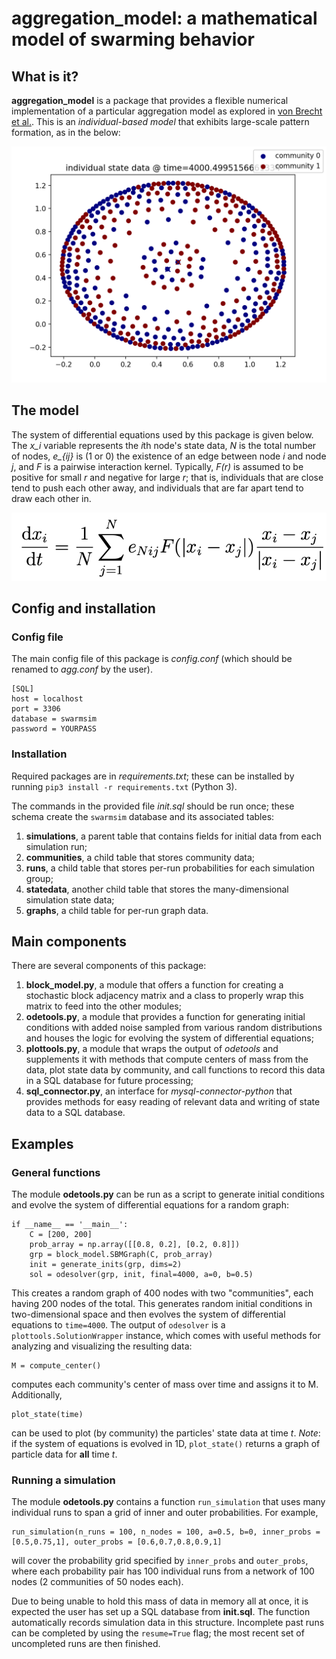 # aggregation_model: a mathematical model of swarming behavior

## What is it? 
**aggregation_model** is a package that provides a flexible numerical implementation of a particular aggregation model as explored in [von Brecht et al.](https://link.springer.com/article/10.1007/s10955-012-0680-x). This is an *individual-based model* that exhibits large-scale pattern formation, as in the below:

![agg-img](https://raw.githubusercontent.com/nabla9/aggregation_model/master/.images/agg.png)

## The model
The system of differential equations used by this package is given below. The *x_i* variable represents the *i*th node's state data, *N* is the total number of nodes, *e_{ij}* is (1 or 0) the existence of an edge between node *i* and node *j*, and *F* is a pairwise interaction kernel. Typically, *F(r)* is assumed to be positive for small *r* and negative for large *r*; that is, individuals that are close tend to push each other away, and individuals that are far apart tend to draw each other in.

![agg-eqn](https://raw.githubusercontent.com/nabla9/aggregation_model/master/.images/eqn.png)

## Config and installation
### Config file
The main config file of this package is *config.conf* (which should be renamed to *agg.conf* by the user). 

	[SQL]
	host = localhost
	port = 3306
	database = swarmsim
	password = YOURPASS

### Installation
Required packages are in *requirements.txt*; these can be installed by running `pip3 install -r requirements.txt` (Python 3). 

The commands in the provided file *init.sql* should be run once; these schema create the `swarmsim` database and its associated tables: 
1. **simulations**, a parent table that contains fields for initial data from each simulation run;
1. **communities**, a child table that stores community data;
1. **runs**, a child table that stores per-run probabilities for each simulation group;
1. **statedata**, another child table that stores the many-dimensional simulation state data;
1. **graphs**, a child table for per-run graph data.

## Main components
There are several components of this package: 
1. **block_model.py**, a module that offers a function for creating a stochastic block adjacency matrix and a class to properly wrap this matrix to feed into the other modules; 
1. **odetools.py**, a module that provides a function for generating initial conditions with added noise sampled from various random distributions and houses the logic for evolving the system of differential equations;
1. **plottools.py**, a module that wraps the output of *odetools* and supplements it with methods that compute centers of mass from the data, plot state data by community, and call functions to record this data in a SQL database for future processing;
1. **sql_connector.py**, an interface for *mysql-connector-python* that provides methods for easy reading of relevant data and writing of state data to a SQL database.

## Examples
### General functions
The module **odetools.py** can be run as a script to generate initial conditions and evolve the system of differential equations for a random graph: 

	if __name__ == '__main__':
    	C = [200, 200]
    	prob_array = np.array([[0.8, 0.2], [0.2, 0.8]])
    	grp = block_model.SBMGraph(C, prob_array)
		init = generate_inits(grp, dims=2)
    	sol = odesolver(grp, init, final=4000, a=0, b=0.5)

This creates a random graph of 400 nodes with two "communities", each having 200 nodes of the total. This generates random initial conditions in two-dimensional space and then evolves the system of differential equations to `time=4000`. The output of `odesolver` is a `plottools.SolutionWrapper` instance, which comes with useful methods for analyzing and visualizing the resulting data: 

	M = compute_center() 

computes each community's center of mass over time and assigns it to M. Additionally,

	plot_state(time)

can be used to plot (by community) the particles' state data at time *t*. *Note*: if the system of equations is evolved in 1D, `plot_state()` returns a graph of particle data for **all** time *t*.

### Running a simulation 
The module **odetools.py** contains a function `run_simulation` that uses many individual runs to span a grid of inner and outer probabilities. For example,

    run_simulation(n_runs = 100, n_nodes = 100, a=0.5, b=0, inner_probs = [0.5,0.75,1], outer_probs = [0.6,0.7,0.8,0.9,1]
    
will cover the probability grid specified by `inner_probs` and `outer_probs`, where each probability pair has 100 individual runs from a network of 100 nodes (2 communities of 50 nodes each). 

Due to being unable to hold this mass of data in memory all at once, it is expected the user has set up a SQL database from **init.sql**. The function automatically records simulation data in this structure. Incomplete past runs can be completed by using the `resume=True` flag; the most recent set of uncompleted runs are then finished. 


